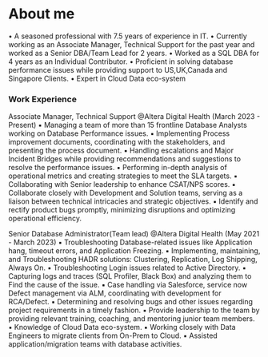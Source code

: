 # About me
• A seasoned professional with 7.5 years of experience in IT.
• Currently working as an Associate Manager, Technical Support for the past year and worked as a Senior DBA/Team Lead for 2 years.
• Worked as a SQL DBA for 4 years as an Individual Contributor.
• Proficient in solving database performance issues while providing support to US,UK,Canada and Singapore Clients.
• Expert in Cloud Data eco-system 

### Work Experience
Associate Manager, Technical Support @Altera Digital Health (March 2023 - Present)
▪ Managing a team of more than 15 frontline Database Analysts working on Database Performance issues.
▪ Implementing Process improvement documents, coordinating with the stakeholders, and presenting the process document.
▪ Handling escalations and Major Incident Bridges while providing recommendations and suggestions to resolve the performance issues.
▪ Performing in-depth analysis of operational metrics and creating strategies to meet the SLA targets.
▪ Collaborating with Senior leadership to enhance CSAT/NPS scores.
▪ Collaborate closely with Development and Solution teams, serving as a liaison between technical intricacies and strategic objectives.
▪ Identify and rectify product bugs promptly, minimizing disruptions and optimizing operational efficiency.


Senior Database Administrator(Team lead)  @Altera Digital Health (May 2021 - March 2023)
▪ Troubleshooting Database-related issues like Application hang, timeout errors, and Application Freezing.
▪ Implementing, maintaining, and Troubleshooting HADR solutions: Clustering, Replication, Log Shipping, Always On.
▪ Troubleshooting Login issues related to Active Directory.
▪ Capturing logs and traces (SQL Profiler, Black Box) and analyzing them to Find the cause of the issue.
▪ Case handling via Salesforce, service now Defect management via ALM, coordinating with development for RCA/Defect.
▪ Determining and resolving bugs and other issues regarding project requirements in a timely fashion.
▪ Provide leadership to the team by providing relevant training, coaching, and mentoring junior team members.
▪ Knowledge of Cloud Data eco-system.
▪ Working closely with Data Engineers to migrate clients from On-Prem to Cloud.
▪ Assisted application/migration teams with database activities.


